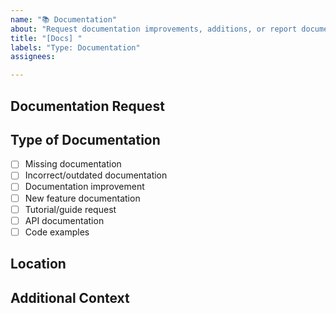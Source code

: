 ```yaml
---
name: "📚 Documentation"
about: "Request documentation improvements, additions, or report documentation issues."
title: "[Docs] "
labels: "Type: Documentation"
assignees:

---
```


## **Documentation Request**
<!-- A clear and concise description of what documentation is needed or what issue you found. -->

## **Type of Documentation**
<!-- Check all that apply -->
- [ ] Missing documentation
- [ ] Incorrect/outdated documentation
- [ ] Documentation improvement
- [ ] New feature documentation
- [ ] Tutorial/guide request
- [ ] API documentation
- [ ] Code examples

## **Location**
<!-- Where should this documentation be added or what existing documentation needs updating? -->

## **Additional Context**
<!-- Add any other context, screenshots, or examples that would help improve the documentation. -->

